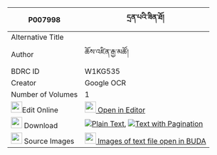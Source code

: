 |P007998|དྲན་པའི་ཟིན་ཐོ། 
| --- | --- 
|Alternative Title |
|Author| ཆོས་འཛིན་རྒྱ་མཚོ།
|BDRC ID | W1KG535
|Creator | Google OCR
|Number of Volumes| 1
|<img width="25" src="https://img.icons8.com/color/25/000000/edit-property.png">Edit Online| [<img width="25" src="https://avatars.githubusercontent.com/u/45091458?s=200&v=4"> Open in Editor](http://editor.openpecha.org/P007998)
|<img width="25" src="https://img.icons8.com/fluent/48/000000/download-2.png"/>  Download | [![](https://img.icons8.com/color/20/000000/txt.png)Plain Text](https://github.com/Openpecha/P007998/releases/download/v1/drenpa_i_zinto_plain_P007998.zip), [![](https://img.icons8.com/color/20/000000/txt.png)Text with Pagination](https://github.com/Openpecha/P007998/releases/download/v1/drenpa_i_zinto_pages_P007998.zip)
|<img width="25" src="https://img.icons8.com/plasticine/100/000000/pictures-folder.png"/>  Source Images | [<img width="25" src="https://library.bdrc.io/icons/BUDA-small.svg"> Images of text file open in BUDA](https://library.bdrc.io/show/bdr:W1KG535)